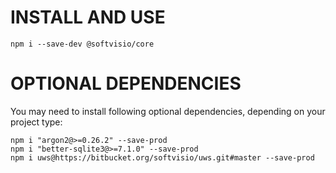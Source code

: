 # INSTALL AND USE

```
npm i --save-dev @softvisio/core
```

# OPTIONAL DEPENDENCIES

You may need to install following optional dependencies, depending on your project type:

```
npm i "argon2@>=0.26.2" --save-prod
npm i "better-sqlite3@>=7.1.0" --save-prod
npm i uws@https://bitbucket.org/softvisio/uws.git#master --save-prod
```
